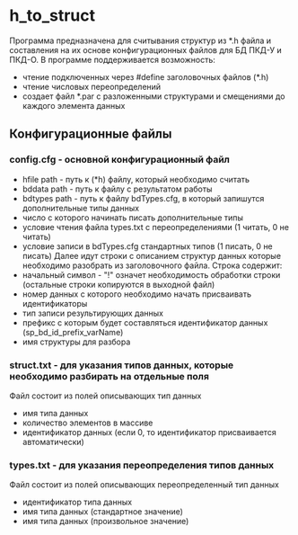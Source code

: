 # h_to_struct
Программа предназначена для считывания структур из *.h файла и составления на их основе конфигурационных файлов для БД ПКД-У и ПКД-О.
В программе поддерживается возможность:
* чтение подключенных через #define заголовочных файлов (*.h)
* чтение числовых переопределений
* создает файл *.par с разложенными структурами и смещениями до каждого элемента данных

## Конфигурационные файлы
### config.cfg - основной конфигурационный файл
* hfile path - путь к (*h) файлу, который необходимо считать
* bddata path - путь к файлу с результатом работы
* bdtypes path - путь к файлу bdTypes.cfg, в который запишутся дополнительные типы данных
* число с которого начинать писать дополнительные типы
* условие чтения файла types.txt с переопределениями (1 читать, 0 не читать)
* условие записи в bdTypes.cfg стандартных типов (1 писать, 0 не писать)
Далее идут строки с описанием структур данных которые необходимо разобрать из заголовочного файла. Строка содержит:
* начальный символ - "!" означет необходимость обработки строки (остальные строки копируются в выходной файл)
* номер данных с которого необходимо начать присваивать идентификаторы
* тип записи результирующих данных
* префикс с которым будет составляться идентификатор данных (sp_bd_id_prefix_varName)
* имя структуры для разбора

### struct.txt - для указания типов данных, которые необходимо разбирать на отдельные поля
Файл состоит из полей описывающих тип данных
* имя типа данных
* количество элементов в массиве
* идентификатор данных (если 0, то идентификатор присваивается автоматически)

### types.txt - для указания переопределения типов данных
Файл состоит из полей описывающих переопределенный тип данных
* идентификатор типа данных
* имя типа данных (стандартное значение)
* имя типа данных (произвольное значение)








